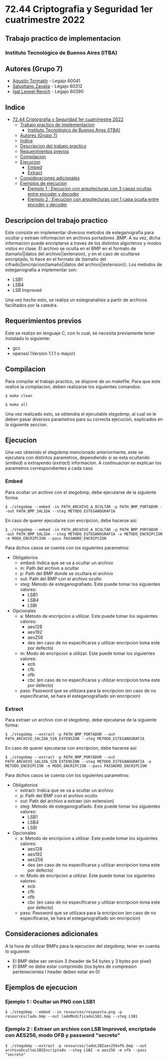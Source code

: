 # 72.44 Criptografia y Seguridad 1er cuatrimestre 2022

## Trabajo practico de implementacion

### Instituto Tecnológico de Buenos Aires (ITBA)

## Autores (Grupo 7)

- [Agustin Tormakh](https://github.com/atormakh) - Legajo 60041
- [Salustiano Zavalia](https://github.com/szavalia) - Legajo 60312
- [Igal Leonel Revich](https://github.com/irevich) - Legajo 60390

## Indice

- [72.44 Criptografia y Seguridad 1er cuatrimestre 2022](#7244-criptografia-y-seguridad-1er-cuatrimestre-2022)
  - [Trabajo practico de implementacion](#trabajo-practico-de-implementacion)
    - [Instituto Tecnológico de Buenos Aires (ITBA)](#instituto-tecnológico-de-buenos-aires--itba-)
  - [Autores (Grupo 7)](#autores--grupo--7--)
  - [Indice](#indice)
  - [Descripcion del trabajo practico](#descripcion-del-trabajo-practico)
  - [Requerimientos previos](#requerimientos-previos)
  - [Compilacion](#compilacion)
  - [Ejecucion](#ejecucion)
    - [Embed](#embed)
    - [Extract](#extract)
  - [Consideraciones adicionales](#consideraciones-adicionales)
  - [Ejemplos de ejecucion](#ejemplos-de-ejecucion)
    - [Ejemplo 1 : Ejecucion con arquitecturas con 3 capas ocultas entre encoder y decoder](#ejemplo-1---ejecucion-con-arquitecturas-con-3-capas-ocultas-entre-encoder-y-decoder)
    - [Ejemplo 2 : Ejecucion con arquitecturas con 1 capa oculta entre encoder y decoder](#ejemplo-2---ejecucion-con-arquitecturas-con-1-capa-oculta-entre-encoder-y-decoder)

## Descripcion del trabajo practico

Este consiste en implementar diversos metodos de esteganografia para ocultar y extraer informacion en archivos portadores .BMP. A su vez, dicha informacion puede encriptarse a traves de los distintos algoritmos y modos vistos en clase. El archivo se oculta en el BMP en el formato de (tamaño||datos del archivo||extension), y en el caso de ocultarse encriptado, lo hace en el formato de (tamaño del cifrado||encripcion(tamaño||datos del archivo||extension)). Los metodos de esteganografia a implementar son:
- LSB1
- LSB4
- LSB Improved

Una vez hecho esto, se realiza un estegoanalisis a partir de archivos facilitados por la catedra.

## Requerimientos previos

Este se realizo en lenguaje C, con lo cual, se necesita previamente tener instalado lo siguiente:
- gcc
- openssl (Version 1.1.1 o mayor)

## Compilacion

Para compilar el trabajo practico, se dispone de un makefile. Para que este realice la compilacion, deben realizarse los siguientes comandos:

```
$ make clean

$ make all
```
Una vez realizado esto, se obtendra el ejecutable <i>stegobmp</i>, al cual se le deben pasar diversos parametros para su correcta ejecucion, explicados en la siguiente seccion.

## Ejecucion

Una vez obtenido el stegobmp mencionado anteriormente, este se ejecutara con distintos parametros, dependiendo si se esta ocultando (<i>embed</i>) o extrayendo (<i>extract</i>) informacion. A continuacion se explican los parametros correspondientes a cada caso

### Embed

Para ocultar un archivo con el stegobmp, debe ejecutarse de la siguiente forma:

```
$ ./stegobmp --embed -in PATH_ARCHIVO_A_OCULTAR -p PATH_BMP_PORTADOR --out PATH_BMP_SALIDA --steg METODO_ESTEGANOGRAFIA

```

En caso de querer ejecutarse con encripcion, debe hacerse asi:

```
$ ./stegobmp --embed -in PATH_ARCHIVO_A_OCULTAR -p PATH_BMP_PORTADOR --out PATH_BMP_SALIDA --steg METODO_ESTEGANOGRAFIA -a METODO_ENCRIPCION -m MODO_ENCRIPCION --pass PASSWORD_ENCRIPCION

```

Para dichos casos se cuenta con los siguientes parametros:
- Obligatorios
    - embed: Indica que se va a ocultar un archivo
    - in: Path del archivo a ocultar
    - p: Path del BMP donde se ocultara el archivo
    - out: Path del BMP con el archivo oculto
    - steg: Metodo de esteganografiado. Este puede tomar los siguientes valores:
        - LSB1
        - LSB4
        - LSBI
- Opcionales
    - a: Metodo de encripcion a utilizar. Este puede tomar los siguientes valores:
        - aes128
        - aes192
        - aes256
        - des (en caso de no especificarse y utilizar encripcion toma este por defecto)
    - m: Modo de encripcion a utilizar. Este puede tomar los siguientes valores:
        - ecb
        - cfb
        - ofb
        - cbc (en caso de no especificarse y utilizar encripcion toma este por defecto)
    - pass: Password que se utilizara para la encripcion (en caso de no especificarse, se hara el esteganografiado sin encripcion)

 
### Extract

Para extraer un archivo con el stegobmp, debe ejecutarse de la siguiente forma:

```
$ ./stegobmp --extract -p PATH_BMP_PORTADOR --out PATH_ARCHIVO_SALIDA_SIN_EXTENSION --steg METODO_ESTEGANOGRAFIA

```

En caso de querer ejecutarse con encripcion, debe hacerse asi:

```
$ ./stegobmp --extract -p PATH_BMP_PORTADOR --out PATH_ARCHIVO_SALIDA_SIN_EXTENSION --steg METODO_ESTEGANOGRAFIA -a METODO_ENCRIPCION -m MODO_ENCRIPCION --pass PASSWORD_ENCRIPCION

```

Para dichos casos se cuenta con los siguientes parametros:
- Obligatorios
    - extract: Indica que se va a ocultar un archivo
    - p: Path del BMP con el archivo oculto
    - out: Path del archivo a extraer (sin extension)
    - steg: Metodo de esteganografiado. Este puede tomar los siguientes valores:
        - LSB1
        - LSB4
        - LSBI
- Opcionales
    - a: Metodo de encripcion a utilizar. Este puede tomar los siguientes valores:
        - aes128
        - aes192
        - aes256
        - des (en caso de no especificarse y utilizar encripcion toma este por defecto)
    - m: Modo de encripcion a utilizar. Este puede tomar los siguientes valores:
        - ecb
        - cfb
        - ofb
        - cbc (en caso de no especificarse y utilizar encripcion toma este por defecto)
    - pass: Password que se utilizara para la encripcion (en caso de no especificarse, se hara el esteganografiado sin encripcion)

## Consideraciones adicionales

A la hora de utilizar BMPs para la ejecucion del stegobmp, tener en cuenta lo siguiente:
- El BMP debe ser version 3 (header de 54 bytes y 3 bytes por pixel)
- El BMP no debe estar comprimido (los bytes de compresion pertenecientes l header deben estar en 0)

## Ejemplos de ejecucion

### Ejemplo 1 : Ocultar un PNG con LSB1

```
$ ./stegobmp --embed --in resources/respuesta.png -p resources/lado.bmp --out ladoModificadoLSB1.bmp --steg LSB1

```

### Ejemplo 2 : Extraer un archivo con LSB Improved, encriptado con AES256, modo OFB y password "secreto"

```
$ ./stegobmp --extract -p resources/ladoLSBIaes256ofb.bmp --out archivoOcultoLSBIEncriptado --steg LSBI -a aes256 -m ofb --pass "secreto"

```